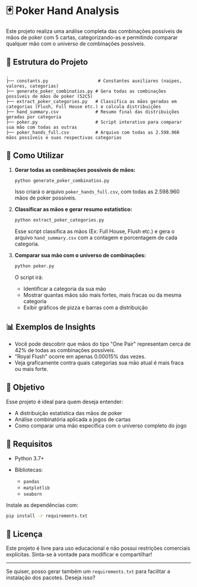 # 🃏 Poker Hand Analysis

Este projeto realiza uma análise completa das combinações possíveis de mãos de poker com 5 cartas, categorizando-as e permitindo comparar qualquer mão com o universo de combinações possíveis.

## 📁 Estrutura do Projeto

```
.
├── constants.py                   # Constantes auxiliares (naipes, valores, categorias)
├── generate_poker_combinatios.py # Gera todas as combinações possíveis de mãos de poker (52C5)
├── extract_poker_categories.py   # Classifica as mãos geradas em categorias (Flush, Full House etc.) e calcula distribuições
├── hand_summary.csv              # Resumo final das distribuições geradas por categoria
├── poker.py                      # Script interativo para comparar sua mão com todas as outras
├── poker_hands_full.csv          # Arquivo com todas as 2.598.960 mãos possíveis e suas respectivas categorias
```

## 🚀 Como Utilizar

1. **Gerar todas as combinações possíveis de mãos:**

   ```bash
   python generate_poker_combinatios.py
   ```

   Isso criará o arquivo `poker_hands_full.csv`, com todas as 2.598.960 mãos de poker possíveis.

2. **Classificar as mãos e gerar resumo estatístico:**

   ```bash
   python extract_poker_categories.py
   ```

   Esse script classifica as mãos (Ex: Full House, Flush etc.) e gera o arquivo `hand_summary.csv` com a contagem e porcentagem de cada categoria.

3. **Comparar sua mão com o universo de combinações:**

   ```bash
   python poker.py
   ```

   O script irá:

   * Identificar a categoria da sua mão
   * Mostrar quantas mãos são mais fortes, mais fracas ou da mesma categoria
   * Exibir gráficos de pizza e barras com a distribuição

## 📊 Exemplos de Insights

* Você pode descobrir que mãos do tipo "One Pair" representam cerca de 42% de todas as combinações possíveis.
* "Royal Flush" ocorre em apenas 0.00015% das vezes.
* Veja graficamente contra quais categorias sua mão atual é mais fraca ou mais forte.

## 🧠 Objetivo

Esse projeto é ideal para quem deseja entender:

* A distribuição estatística das mãos de poker
* Análise combinatória aplicada a jogos de cartas
* Como comparar uma mão específica com o universo completo do jogo

## 📝 Requisitos

* Python 3.7+
* Bibliotecas:

  * `pandas`
  * `matplotlib`
  * `seaborn`

Instale as dependências com:

```bash
pip install -r requirements.txt
```

## 📄 Licença

Este projeto é livre para uso educacional e não possui restrições comerciais explícitas. Sinta-se à vontade para modificar e compartilhar!

---

Se quiser, posso gerar também um `requirements.txt` para facilitar a instalação dos pacotes. Deseja isso?
